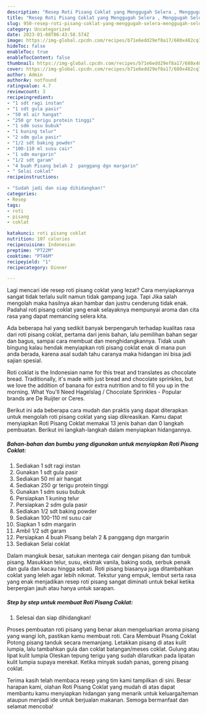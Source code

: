 ```yaml
---
description: "Resep Roti Pisang Coklat yang Menggugah Selera , Menggugah Selera"
title: "Resep Roti Pisang Coklat yang Menggugah Selera , Menggugah Selera"
slug: 950-resep-roti-pisang-coklat-yang-menggugah-selera-menggugah-selera
category: Uncategorized
date: 2023-01-08T06:43:58.574Z
image: https://img-global.cpcdn.com/recipes/b71e6edd29ef8a17/680x482cq70/roti-pisang-coklat-foto-resep-utama.jpg
hideToc: false
enableToc: true
enableTocContent: false
thumbnail: https://img-global.cpcdn.com/recipes/b71e6edd29ef8a17/680x482cq70/roti-pisang-coklat-foto-resep-utama.jpg
cover: https://img-global.cpcdn.com/recipes/b71e6edd29ef8a17/680x482cq70/roti-pisang-coklat-foto-resep-utama.jpg
author: Admin
authorAv: notfound
ratingvalue: 4.7
reviewcount: 3
recipeingredient:
- "1 sdt ragi instan"
- "1 sdt gula pasir"
- "50 ml air hangat"
- "250 gr terigu protein tinggi"
- "1 sdm susu bubuk"
- "1 kuning telur"
- "2 sdm gula pasir"
- "1/2 sdt baking powder"
- "100-110 ml susu cair"
- "1 sdm margarin"
- "1/2 sdt garam"
- "4 buah Pisang belah 2  panggang dgn margarin"
- " Selai coklat"
recipeinstructions:

- "Sudah jadi dan siap dihidangkan!"
categories:
- Resep
tags:
- roti
- pisang
- coklat

katakunci: roti pisang coklat 
nutrition: 107 calories
recipecuisine: Indonesian
preptime: "PT22M"
cooktime: "PT46M"
recipeyield: "1"
recipecategory: Dinner

---
```



Lagi mencari ide resep roti pisang coklat yang lezat? Cara menyiapkannya sangat tidak terlalu sulit namun tidak gampang juga. Tapi Jika salah mengolah maka hasilnya akan hambar dan justru cenderung tidak enak. Padahal roti pisang coklat yang enak selayaknya mempunyai aroma dan cita rasa yang dapat memancing selera kita.


Ada beberapa hal yang sedikit banyak berpengaruh terhadap kualitas rasa dari roti pisang coklat, pertama dari jenis bahan, lalu pemilihan bahan segar dan bagus, sampai cara membuat dan menghidangkannya. Tidak usah bingung kalau hendak menyiapkan roti pisang coklat enak di mana pun anda berada, karena asal sudah tahu caranya maka hidangan ini bisa jadi sajian spesial.

Roti coklat is the Indonesian name for this treat and translates as chocolate bread. Traditionally, it&#39;s made with just bread and chocolate sprinkles, but we love the addition of banana for extra nutrition and to fill you up in the morning. What You&#39;ll Need Hagelslag / Chocolate Sprinkles - Popular brands are De Ruijter or Ceres.


Berikut ini ada beberapa cara mudah dan praktis yang dapat diterapkan untuk mengolah roti pisang coklat yang siap dikreasikan. Kamu dapat menyiapkan Roti Pisang Coklat memakai 13 jenis bahan dan 0 langkah pembuatan. Berikut ini langkah-langkah dalam menyiapkan hidangannya.

<!--inarticleads1-->

##### Bahan-bahan dan bumbu yang digunakan untuk menyiapkan Roti Pisang Coklat:

1. Sediakan 1 sdt ragi instan
1. Gunakan 1 sdt gula pasir
1. Sediakan 50 ml air hangat
1. Sediakan 250 gr terigu protein tinggi
1. Gunakan 1 sdm susu bubuk
1. Persiapkan 1 kuning telur
1. Persiapkan 2 sdm gula pasir
1. Sediakan 1/2 sdt baking powder
1. Sediakan 100-110 ml susu cair
1. Siapkan 1 sdm margarin
1. Ambil 1/2 sdt garam
1. Persiapkan 4 buah Pisang belah 2 &amp; panggang dgn margarin
1. Sediakan  Selai coklat


Dalam mangkuk besar, satukan mentega cair dengan pisang dan tumbuk pisang. Masukkan telur, susu, ekstrak vanila, baking soda, serbuk penaik dan gula dan kacau hingga sebati. Roti pisang biasanya juga ditambahkan coklat yang leleh agar lebih nikmat. Tekstur yang empuk, lembut serta rasa yang enak menjadikan resep roti pisang sangat diminati untuk bekal ketika berpergian jauh atau hanya untuk sarapan. 

<!--inarticleads2-->

##### Step by step untuk membuat Roti Pisang Coklat:


1. Selesai dan siap dihidangkan!

Proses pembuatan roti pisang yang benar akan mengeluarkan aroma pisang yang wangi loh, pastikan kamu membuat roti. Cara Membuat Pisang Coklat Potong pisang tanduk secara memanjang. Letakkan pisang di atas kulit lumpia, lalu tambahkan gula dan coklat batangan/meses coklat. Gulung atau lipat kulit lumpia Oleskan tepung terigu yang sudah dilarutkan pada lipatan kulit lumpia supaya merekat. Ketika minyak sudah panas, goreng pisang coklat. 

Terima kasih telah membaca resep yang tim kami tampilkan di sini. Besar harapan kami, olahan Roti Pisang Coklat yang mudah di atas dapat membantu kamu menyiapkan hidangan yang menarik untuk keluarga/teman ataupun menjadi ide untuk berjualan makanan. Semoga bermanfaat dan selamat mencoba!
